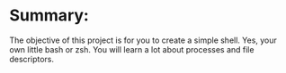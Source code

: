 # Summary: 
The objective of this project is for you to create a simple shell. Yes, your own little bash or zsh. You will learn a lot about processes and file descriptors.
